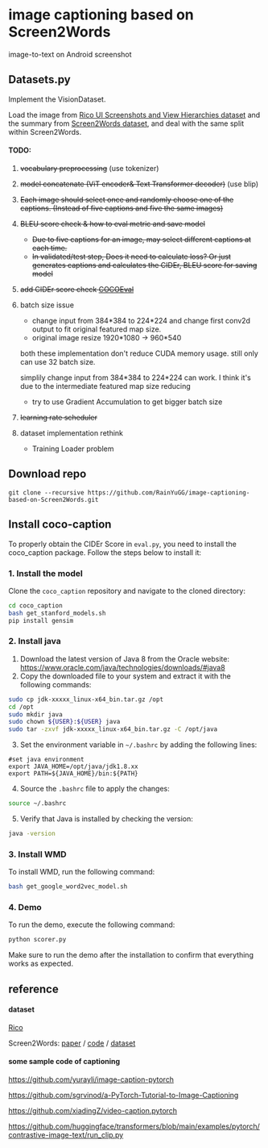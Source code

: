 # image captioning based on Screen2Words
image-to-text on Android screenshot

## Datasets.py
 
Implement the VisionDataset.

Load the image from [Rico UI Screenshots and View Hierarchies dataset](https://storage.googleapis.com/crowdstf-rico-uiuc-4540/rico_dataset_v0.1/unique_uis.tar.gz) and the summary from [Screen2Words dataset](https://github.com/google-research-datasets/screen2words), and deal with the same split within Screen2Words.

#### TODO:

1. ~~vocabulary preprocessing~~ (use tokenizer)
2. ~~model concatenate (ViT encoder& Text Transformer decoder)~~ (use blip)
3. ~~Each image should select once and randomly choose one of the captions. (Instead of five captions and five the same images)~~
4. ~~BLEU score check & how to eval metric and save model~~
   * ~~Due to five captions for an image, may select different captions at each time.~~
   * ~~In validated/test step, Does it need to calculate loss? Or just generates captions and calculates the CIDEr, BLEU score for saving model~~
5. ~~add CIDEr score check [COCOEval](https://blog.csdn.net/weixin_41848012/article/details/121254472)~~
6. batch size issue
   * change input from 384\*384 to 224\*224 and change first conv2d output to fit original featured map size.
   * original image resize 1920\*1080 -> 960\*540
   
   both these implementation don't reduce CUDA memory usage. 
still only can use 32 batch size.

   simplily change input from 384\*384 to 224\*224 can work. 
I think it's due to the intermediate featured map size reducing

   * try to use Gradient Accumulation to get bigger batch size
   
7. ~~learning rate scheduler~~
8. dataset implementation rethink
   * Training Loader problem





## Download repo
```
git clone --recursive https://github.com/RainYuGG/image-captioning-based-on-Screen2Words.git
```

## Install coco-caption
To properly obtain the CIDEr Score in `eval.py`, you need to install the coco_caption package. Follow the steps below to install it:

### 1. Install the model
Clone the `coco_caption` repository and navigate to the cloned directory:
```bash 
cd coco_caption
bash get_stanford_models.sh
pip install gensim
```

### 2. Install java
1. Download the latest version of Java 8 from the Oracle website: https://www.oracle.com/java/technologies/downloads/#java8
2. Copy the downloaded file to your system and extract it with the following commands:
```bash
sudo cp jdk-xxxxx_linux-x64_bin.tar.gz /opt
cd /opt
sudo mkdir java
sudo chown ${USER}:${USER} java
sudo tar -zxvf jdk-xxxxx_linux-x64_bin.tar.gz -C /opt/java
```
3. Set the environment variable in `~/.bashrc` by adding the following lines:
```
#set java environment
export JAVA_HOME=/opt/java/jdk1.8.xx
export PATH=${JAVA_HOME}/bin:${PATH}
```
4. Source the `.bashrc` file to apply the changes:
```bash
source ~/.bashrc
```

5. Verify that Java is installed by checking the version:

```bash
java -version
```

### 3. Install WMD
To install WMD, run the following command:
```bash
bash get_google_word2vec_model.sh
```

### 4. Demo
To run the demo, execute the following command:
```bash
python scorer.py
```
Make sure to run the demo after the installation to confirm that everything works as expected.


## reference

#### dataset

[Rico](https://interactionmining.org/rico)

Screen2Words: [paper](https://arxiv.org/abs/2108.03353) / [code](https://github.com/google-research/google-research/tree/master/screen2words) / [dataset](https://github.com/google-research-datasets/screen2words)

#### some sample code of captioning

https://github.com/yurayli/image-caption-pytorch

https://github.com/sgrvinod/a-PyTorch-Tutorial-to-Image-Captioning

https://github.com/xiadingZ/video-caption.pytorch

https://github.com/huggingface/transformers/blob/main/examples/pytorch/contrastive-image-text/run_clip.py
